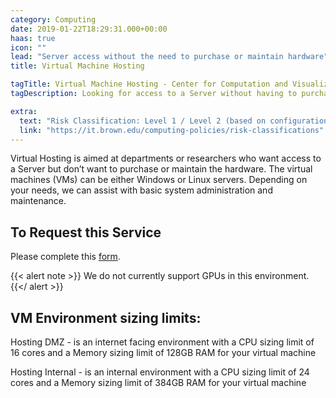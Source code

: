 ```yaml
---
category: Computing
date: 2019-01-22T18:29:31.000+00:00
haas: true
icon: ""
lead: "Server access without the need to purchase or maintain hardware"
title: Virtual Machine Hosting

tagTitle: Virtual Machine Hosting - Center for Computation and Visualization
tagDescription: Looking for access to a Server without having to purchase or maintain hardware? Consider CCV's Virtual Machine Hosting.

extra:
  text: "Risk Classification: Level 1 / Level 2 (based on configuration)"
  link: "https://it.brown.edu/computing-policies/risk-classifications"
---
```

Virtual Hosting is aimed at departments or researchers who want access to a Server but don’t want to purchase or maintain the hardware. The virtual machines (VMs) can be either Windows or Linux servers. Depending on your needs, we can assist with basic system administration and maintenance.

## To Request this Service

Please complete this [form](https://brown.co1.qualtrics.com/jfe/form/SV_6Jv0o5Ded65UWot).

{{< alert note >}}
We do not currently support GPUs in this environment.
{{</ alert >}}


## VM Environment sizing limits:

Hosting DMZ - is an internet facing environment with a CPU sizing limit of 16 cores and a Memory sizing limit of 128GB RAM for your virtual machine

Hosting Internal - is an internal environment with a CPU sizing limit of 24 cores and a Memory sizing limit of 384GB RAM for your virtual machine
